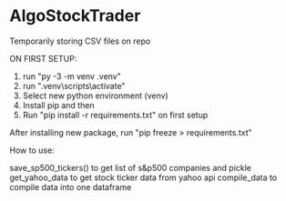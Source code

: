 # AlgoStockTrader
Temporarily storing CSV files on repo

ON FIRST SETUP:
1) run "py -3 -m venv .venv"
2) run ".venv\scripts\activate"
3) Select new python environment (venv)
4) Install pip and then
5) Run "pip install -r requirements.txt" on first setup 


After installing new package, run "pip freeze > requirements.txt"

How to use:

save_sp500_tickers() to get list of s&p500 companies and pickle
get_yahoo_data to get stock ticker data from yahoo api
compile_data to compile data into one dataframe

